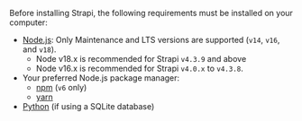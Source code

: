 Before installing Strapi, the following requirements must be installed on your computer:

- [Node.js](https://nodejs.org): Only Maintenance and LTS versions are supported (`v14`, `v16`, and `v18`).
    - Node v18.x is recommended for Strapi `v4.3.9` and above
    - Node v16.x is recommended for Strapi `v4.0.x` to `v4.3.8`.
- Your preferred Node.js package manager:
    - [npm](https://docs.npmjs.com/cli/v6/commands/npm-install) (`v6` only)
    - [yarn](https://yarnpkg.com/getting-started/install)
- [Python](https://www.python.org/downloads/) (if using a SQLite database)
